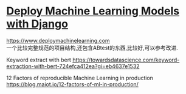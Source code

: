 # [Deploy Machine Learning Models with Django](https://www.deploymachinelearning.com)
https://www.deploymachinelearning.com     
一个比较完整规范的项目结构,还包含ABtest的东西,比较好,可以参考改进.


Keyword extract with bert
https://towardsdatascience.com/keyword-extraction-with-bert-724efca412ea?gi=eb4637e1532


12 Factors of reproducible Machine Learning in production
https://blog.maiot.io/12-factors-of-ml-in-production/